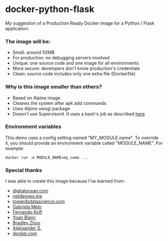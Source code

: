 # docker-python-flask
My suggestion of a Production Ready Docker image for a Python / Flask application.

### The image will be:

* Small: around 50MB
* For production: no debugging servers involved
* Unique: one source code and one image for all environments
* More secure: developers don't know production's credentials
* Clean: source code includes only one extra file (Dockerfile)

### Why is this image smaller than others?

* Based on Alpine image
* Cleanes the system after apk add commands
* Uses Alpine uwsgi package
* Doesn't use Supervisord. It uses a bash's job as described [here](https://docs.docker.com/config/containers/multi-service_container/)

### Environment variables
This demo uses a config setting named "MY_MODULE.name". To override it, you should provide an environment variable called "MODULE_NAME". For example:
```
docker run -e MODULE_NAME=my_name ...
```

### Special thanks
I was able to create this image because I've learned from:

* [digitalocean.com](https://www.digitalocean.com/community/tutorials/how-to-serve-flask-applications-with-uwsgi-and-nginx-on-ubuntu-16-04)
* [netdevops.me](https://netdevops.me/2017/flask-application-in-a-production-ready-container/)
* [towardsdatascience.com](https://towardsdatascience.com/how-to-do-rapid-prototyping-with-flask-uwsgi-nginx-and-docker-on-openshift-f0ef144033cb)
* [Gabriela Melo](https://medium.com/@gabimelo/developing-a-flask-api-in-a-docker-container-with-uwsgi-and-nginx-e089e43ed90e)
* [Fernando Koff](https://github.com/Koff/alpine-python3-django-uwsgi-nginx/blob/master/Dockerfile)
* [Yoan Blanc](https://medium.com/@greut/minimal-python-deployment-on-docker-with-uwsgi-bc5aa89b3d35)
* [Bradley Zhou](https://bradleyzhou.com/posts/building-slim-uwsgi-docker-image)
* [Aleksander S.](https://github.com/myth/python3-uwsgi-alpine/blob/master/Dockerfile)
* [docker.com](https://docs.docker.com/config/containers/multi-service_container/)
